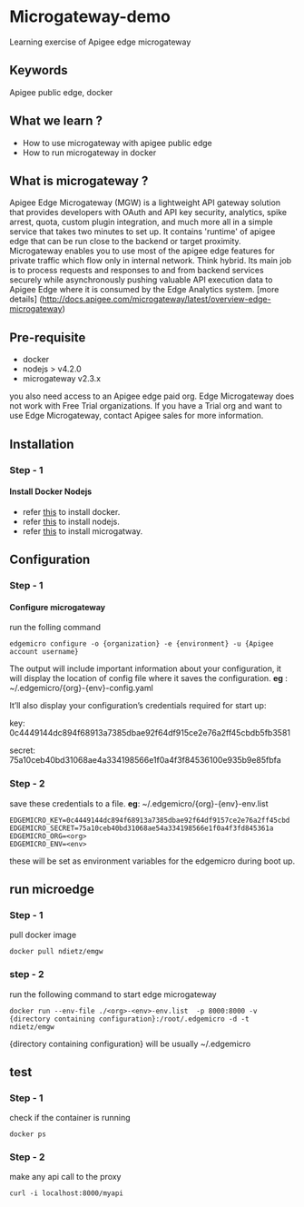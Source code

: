 # Microgateway-demo
Learning exercise of Apigee edge microgateway

## Keywords
Apigee public edge, docker

## What we learn ?
- How to use microgateway with apigee public edge
- How to run microgateway in docker 


## What is microgateway ?

Apigee Edge Microgateway (MGW) is a lightweight API gateway solution that provides developers with OAuth and API key security, analytics, spike arrest, quota, custom plugin integration, and much more all in a simple service that takes two minutes to set up. It contains 'runtime' of apigee edge that can be run close to the backend or target proximity. Microgateway enables you to use most of the apigee edge features for private traffic which flow only in internal network. Think hybrid. Its main job is to process requests and responses to and from backend services securely while asynchronously pushing valuable API execution data to Apigee Edge where it is consumed by the Edge Analytics system. [more details] (http://docs.apigee.com/microgateway/latest/overview-edge-microgateway)

## Pre-requisite
- docker
- nodejs > v4.2.0
- microgateway v2.3.x

you also need access to an Apigee edge paid org. Edge Microgateway does not work with Free Trial organizations. If you have a Trial org and want to use Edge Microgateway, contact Apigee sales for more information. 

## Installation
### Step - 1
#### Install Docker Nodejs

- refer [this](https://docs.docker.com/engine/installation/) to install docker.
- refer [this](https://nodejs.org/en/download/) to install nodejs.
- refer [this](http://docs.apigee.com/microgateway/latest/installing-edge-microgateway) to install microgatway.

## Configuration
### Step - 1
#### Configure microgateway
run the folling command

``` 
edgemicro configure -o {organization} -e {environment} -u {Apigee account username}
```

The output will include important information about your configuration, it will display the location of config file where it saves the configuration. **eg** : ~/.edgemicro/{org}-{env}-config.yaml

It’ll also display your configuration’s credentials required for start up:

key: 0c4449144dc894f68913a7385dbae92f64df915ce2e76a2ff45cbdb5fb3581

secret: 75a10ceb40bd31068ae4a334198566e1f0a4f3f84536100e935b9e85fbfa

### Step - 2

save these credentials to a file. **eg**: ~/.edgemicro/{org}-{env}-env.list

```
EDGEMICRO_KEY=0c4449144dc894f68913a7385dbae92f64df9157ce2e76a2ff45cbd
EDGEMICRO_SECRET=75a10ceb40bd31068ae54a334198566e1f0a4f3fd845361a
EDGEMICRO_ORG=<org>
EDGEMICRO_ENV=<env>
```

these will be set as environment variables for the edgemicro during boot up.

## run microedge
### Step - 1
pull docker image
```
docker pull ndietz/emgw
```

### step - 2
run the following command to start edge microgateway
```
docker run --env-file ./<org>-<env>-env.list  -p 8000:8000 -v {directory containing configuration}:/root/.edgemicro -d -t ndietz/emgw
```

{directory containing configuration} will be usually ~/.edgemicro

## test
### Step - 1
check if the container is running
```
docker ps
```

### Step - 2
make any api call to the proxy
```
curl -i localhost:8000/myapi
```
